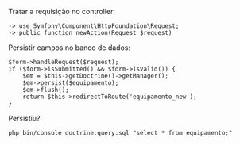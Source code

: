 Tratar a requisição no controller:

    -> use Symfony\Component\HttpFoundation\Request;
    -> public function newAction(Request $request)

Persistir campos no banco de dados:

    $form->handleRequest($request);
    if ($form->isSubmitted() && $form->isValid()) {
        $em = $this->getDoctrine()->getManager();
        $em->persist($equipamento);
        $em->flush();
        return $this->redirectToRoute('equipamento_new');
    }

Persistiu?

    php bin/console doctrine:query:sql "select * from equipamento;"
